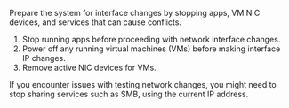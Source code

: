 &NewLine;

Prepare the system for interface changes by stopping apps, VM NIC devices, and services that can cause conflicts.

1. Stop running apps before proceeding with network interface changes.
2. Power off any running virtual machines (VMs) before making interface IP changes.
3. Remove active NIC devices for VMs.

If you encounter issues with testing network changes, you might need to stop sharing services such as SMB, using the current IP address.
